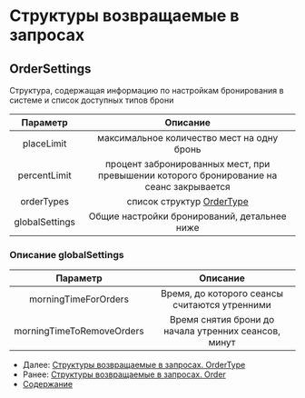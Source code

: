 Структуры возвращаемые в запросах
=====================================

OrderSettings
-------------

Структура, содержащая информацию по настройкам бронирования в системе и список доступных типов брони

|   Параметр   |                                         Описание                                        |
|:------------:|:---------------------------------------------------------------------------------------:|
|  placeLimit  |                        максимальное количество мест на одну бронь                       |
| percentLimit | процент забронированных мест, при превышении которого бронирование на сеанс закрывается |
|  orderTypes  |                                список структур [OrderType](orderType)                   |
|  globalSettings |             Общие настройки бронирований, детальнее ниже                      |

### Описание globalSettings

|     Параметр    |                                  Описание                                 |
|:---------------:|:-------------------------------------------------------------------------:|
| morningTimeForOrders | Время, до которого сеансы считаются утренними |
| morningTimeToRemoveOrders | Время снятия брони до начала утренних сеансов, минут |

* Далее: [Структуры возвращаемые в запросах. OrderType](orderType)
* Ранее: [Структуры возвращаемые в запросах. Order](order)
* [Содержание](../index)